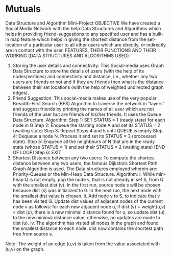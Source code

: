 # Mutuals
Data Structure and Algorithm Mini-Project
OBJECTIVE
We have created a Social Media Network with the help Data Structures and Algorithms which helps in providing friend-suggestions to any specified user and has a built-in map feature which helps in giving the shortest distance from the set-location of a particular user to all other users which are directly, or indirectly are in contact with the user.
FEATURES, THEIR FUNCTIONS AND THEIR WORKING (DATA STRUCTURES AND ALGORITHMS USED)
1.	Storing the user details and connectivity: This Social-media uses Graph Data Structure to store the details of users (with the help of its nodes/vertices) and connectivity and distance, i.e., whether any two users are friends or not and if they are friends then what is the distance between their set locations (with the help of weighted undirected graph edges).
2.	Friend Suggestion: This social-media makes use of the very popular Breadth-First Search (BFS) Algorithm to traverse the network in “layers” and suggest friends by printing the names of all user which are not friends of the user but are friends of his/her friends. It uses the Queue Data Structure.
Algorithm:
Step 1: SET STATUS = 1 (ready state)
for each node in G
Step 2: Enqueue the starting node A
and set its STATUS = 2
(waiting state)
Step 3: Repeat Steps 4 and 5 until
QUEUE is empty
Step 4: Dequeue a node N. Process it
and set its STATUS = 3
(processed state).
Step 5: Enqueue all the neighbours of
N that are in the ready state
(whose STATUS = 1) and set
their STATUS = 2
(waiting state)
[END OF LOOP]
Step 6: EXIT
3.	Shortest Distance between any two users: To compute the shortest distance between any two users, the famous Dijkstra’s Shortest Path Graph Algorithm is used.
The Data structures employed wherein are: Priority-Queues or the Min-Heap Data Structure.
Algorithm:
i.	While min-heap Q is not empty, pop the node v, that is not already in set S, from Q with the smallest dist (v). In the first run, source node s will be chosen because dist (s) was initialized to 0. In the next run, the next node with the smallest dist value is chosen.
ii.	Add node v to S, to indicate that v has been visited
iii.	Update dist values of adjacent nodes of the current node v as follows: for each new adjacent node u,
if dist (v) + weight(u,v) < dist (u), there is a new minimal distance found for u, so update dist (u) to the new minimal distance value;
otherwise, no updates are made to dist (u).
iv.	The algorithm has visited all nodes in the graph and found the smallest distance to each node. dist now contains the shortest path tree from source s.

Note: The weight of an edge (u,v) is taken from the value associated with (u,v) on the graph.
